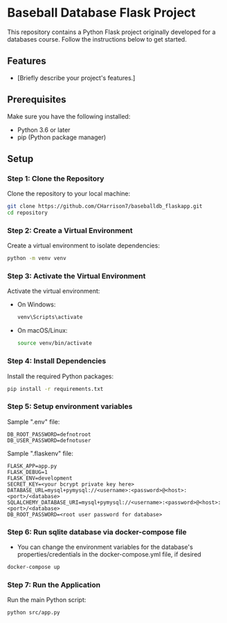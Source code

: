 # Baseball Database Flask Project

This repository contains a Python Flask project originally developed for a databases course. Follow the instructions below to get started.

## Features
- [Briefly describe your project's features.]

## Prerequisites
Make sure you have the following installed:
- Python 3.6 or later
- pip (Python package manager)

## Setup

### Step 1: Clone the Repository
Clone the repository to your local machine:
```bash
git clone https://github.com/CHarrison7/baseballdb_flaskapp.git
cd repository
```

### Step 2: Create a Virtual Environment
Create a virtual environment to isolate dependencies:
```bash
python -m venv venv
```

### Step 3: Activate the Virtual Environment
Activate the virtual environment:
- On Windows:
  ```bash
  venv\Scripts\activate
  ```
- On macOS/Linux:
  ```bash
  source venv/bin/activate
  ```

### Step 4: Install Dependencies
Install the required Python packages:
```bash
pip install -r requirements.txt
```

### Step 5: Setup environment variables

Sample ".env" file:
```
DB_ROOT_PASSWORD=defnotroot
DB_USER_PASSWORD=defnotuser
```

Sample ".flaskenv" file:
```
FLASK_APP=app.py
FLASK_DEBUG=1
FLASK_ENV=development
SECRET_KEY=<your bcrypt private key here>
DATABASE_URL=mysql+pymysql://<username>:<password>@<host>:<port>/<database>
SQLALCHEMY_DATABASE_URI=mysql+pymysql://<username>:<password>@<host>:<port>/<database>
DB_ROOT_PASSWORD=<root user password for database>
```

### Step 6: Run sqlite database via docker-compose file
* You can change the environment variables for the database's properties/credentials in the docker-compose.yml file, if desired

```bash
docker-compose up
```

### Step 7: Run the Application
Run the main Python script:
```bash
python src/app.py
```

